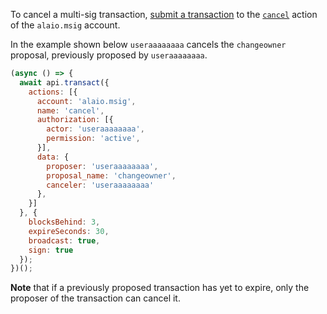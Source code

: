 To cancel a multi-sig transaction, [submit a transaction](01_how-to-submit-a-transaction.md) to the [`cancel`](https://github.com/ALADINIO/alaio.contracts/blob/52fbd4ac7e6c38c558302c48d00469a4bed35f7c/contracts/alaio.msig/include/alaio.msig/alaio.msig.hpp#L88) action of the `alaio.msig` account.

In the example shown below `useraaaaaaaa` cancels the `changeowner` proposal, previously proposed by `useraaaaaaaa`.
```javascript
(async () => {
  await api.transact({
    actions: [{
      account: 'alaio.msig',
      name: 'cancel',
      authorization: [{
        actor: 'useraaaaaaaa',
        permission: 'active',
      }],
      data: {
        proposer: 'useraaaaaaaa',
        proposal_name: 'changeowner',
        canceler: 'useraaaaaaaa'
      },
    }]
  }, {
    blocksBehind: 3,
    expireSeconds: 30,
    broadcast: true,
    sign: true
  });
})();
```

**Note** that if a previously proposed transaction has yet to expire, only the proposer of the transaction can cancel it.
